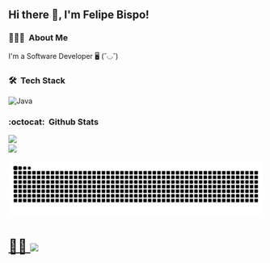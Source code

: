 <h2>Hi there 👋, I'm Felipe Bispo!</h2>
 
<!--
**Cirilo246/Cirilo246** is a ✨ _special_ ✨ repository because its `README.md` (this file) appears on your GitHub profile.
 
Here are some ideas to get you started:
 
- 🔭 I’m currently working on ...
- 🌱 I’m currently learning ...
- 👯 I’m looking to collaborate on ...
- 🤔 I’m looking for help with ...
- 💬 Ask me about ...
- 📫 How to reach me: ...
- 😄 Pronouns: ...
- ⚡ Fun fact: ...
-->
### 👨🏻‍💻 &nbsp;About Me


I'm a Software Developer 🖥 (˘◡˘)
 
### 🛠 &nbsp;Tech Stack
![Java](https://img.shields.io/badge/-Java-05122A?style=flat&logo=java)&nbsp;
 

### :octocat: &nbsp;Github Stats
 
<div>
  <a href="https://github.com/Cirilo264">
  <img max-width: 100% src="https://github-readme-stats.vercel.app/api?username=Cirilo264&show_icons=true&theme=dracula&include_all_commits=true&count_private=true"/>
    </br>
  <img max-width: 100% src="https://github-readme-stats.vercel.app/api/top-langs/?username=Cirilo264&&layout=compact&hide=shell&theme=dracula"/>
</div>

 ![Snake animation](https://github.com/wallanpsantos/wallanpsantos/blob/output/github-contribution-grid-snake.svg)
 
# 🤝🏻  <a href="https://www.linkedin.com/in/felipe-bispo-dos-santos-64860492/" target="_blank"><img src="https://img.shields.io/badge/-LinkedIn-%230077B5?style=for-the-badge&logo=linkedin&logoColor=white" target="_blank"></a> &nbsp;
